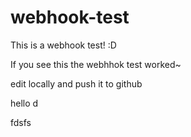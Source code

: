 # webhook-test
This is a webhook test! :D

If you see this the webhhok test worked~

edit locally and push it to github

hello
d

fdsfs
